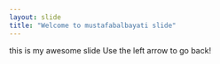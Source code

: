```yaml
---
layout: slide
title: "Welcome to mustafabalbayati slide"
---
```

this is my awesome slide
Use the left arrow to go back!
